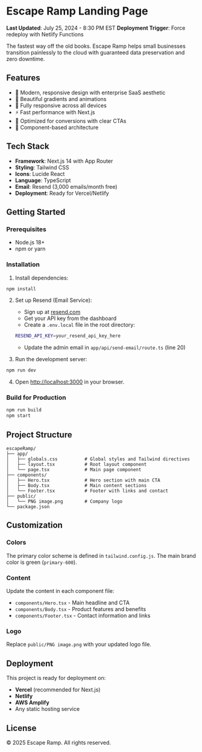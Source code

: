 # Escape Ramp Landing Page

**Last Updated**: July 25, 2024 - 8:30 PM EST
**Deployment Trigger**: Force redeploy with Netlify Functions

The fastest way off the old books. Escape Ramp helps small businesses transition painlessly to the cloud with guaranteed data preservation and zero downtime.

## Features

- 🎨 Modern, responsive design with enterprise SaaS aesthetic
- 🌟 Beautiful gradients and animations
- 📱 Fully responsive across all devices
- ⚡ Fast performance with Next.js
- 🎯 Optimized for conversions with clear CTAs
- 🔧 Component-based architecture

## Tech Stack

- **Framework**: Next.js 14 with App Router
- **Styling**: Tailwind CSS
- **Icons**: Lucide React
- **Language**: TypeScript
- **Email**: Resend (3,000 emails/month free)
- **Deployment**: Ready for Vercel/Netlify

## Getting Started

### Prerequisites

- Node.js 18+
- npm or yarn

### Installation

1. Install dependencies:

```bash
npm install
```

2. Set up Resend (Email Service):
   - Sign up at [resend.com](https://resend.com)
   - Get your API key from the dashboard
   - Create a `.env.local` file in the root directory:
   ```bash
   RESEND_API_KEY=your_resend_api_key_here
   ```
   - Update the admin email in `app/api/send-email/route.ts` (line 20)

3. Run the development server:

```bash
npm run dev
```

4. Open [http://localhost:3000](http://localhost:3000) in your browser.

### Build for Production

```bash
npm run build
npm start
```

## Project Structure

```
escapeRamp/
├── app/
│   ├── globals.css          # Global styles and Tailwind directives
│   ├── layout.tsx           # Root layout component
│   └── page.tsx             # Main page component
├── components/
│   ├── Hero.tsx             # Hero section with main CTA
│   ├── Body.tsx             # Main content sections
│   └── Footer.tsx           # Footer with links and contact
├── public/
│   └── PNG image.png        # Company logo
└── package.json
```

## Customization

### Colors

The primary color scheme is defined in `tailwind.config.js`. The main brand color is green (`primary-600`).

### Content

Update the content in each component file:

- `components/Hero.tsx` - Main headline and CTA
- `components/Body.tsx` - Product features and benefits
- `components/Footer.tsx` - Contact information and links

### Logo

Replace `public/PNG image.png` with your updated logo file.

## Deployment

This project is ready for deployment on:

- **Vercel** (recommended for Next.js)
- **Netlify**
- **AWS Amplify**
- Any static hosting service

## License

© 2025 Escape Ramp. All rights reserved.
